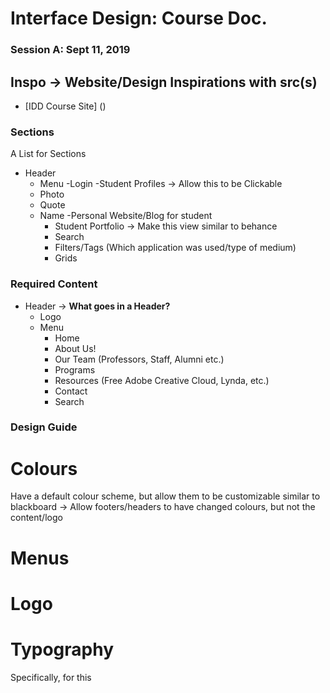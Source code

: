 # Interface Design: Course Doc.

### Session A: Sept 11, 2019
## Inspo -> Website/Design Inspirations with src(s)
- [IDD Course Site] ()
### Sections
A List for Sections 
- Header
  - Menu
  -Login
-Student Profiles -> Allow this to be Clickable
  - Photo 
  - Quote 
  - Name
  -Personal Website/Blog for student
     - Student Portfolio -> Make this view similar to behance
     - Search 
     - Filters/Tags (Which application was used/type of medium)
     - Grids
### Required Content 
- Header -> **What goes in a Header?**
    - Logo 
    - Menu 
      - Home
      - About Us!
      - Our Team (Professors, Staff, Alumni etc.)
      - Programs
      - Resources (Free Adobe Creative Cloud, Lynda, etc.)
      - Contact
      - Search 
### Design Guide
# Colours
 Have a default colour scheme, but allow them to be customizable similar to blackboard 
 -> Allow footers/headers to have changed colours, but not the content/logo

# Menus
# Logo
# Typography
Specifically, for this 

